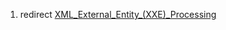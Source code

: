 1.  redirect
    [XML_External_Entity_(XXE)_Processing](XML_External_Entity_\(XXE\)_Processing "wikilink")